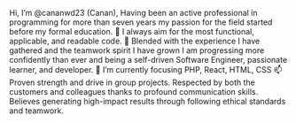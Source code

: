  Hi, I’m @cananwd23 (Canan), Having been an active professional in programming for more than seven years my passion for the field started before my formal education.
👀 I always aim for the most functional, applicable, and readable code.
🌱 Blended with the experience I have gathered and the teamwork spirit I have grown I am progressing more confidently than ever and being a self-driven Software Engineer, passionate learner, and developer.
💞️ I’m currently focusing PHP, React, HTML, CSS
📫 Proven strength and drive in group projects. Respected by both the customers and colleagues thanks to profound communication skills. Believes generating high-impact results through following ethical standards and teamwork.

